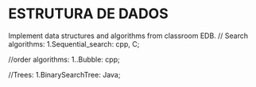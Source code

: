 # ESTRUTURA DE DADOS 
Implement data structures and algorithms from classroom EDB.
  // Search algorithms:
  1.Sequential_search: cpp, C;
  
  //order algorithms:
  1..Bubble: cpp;
  
  //Trees:
  1.BinarySearchTree: Java;
  
  
